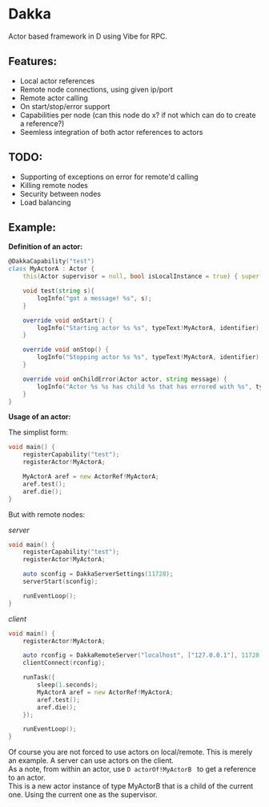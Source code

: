 ﻿Dakka
=====

Actor based framework in D using Vibe for RPC.

Features:
---------
* Local actor references
* Remote node connections, using given ip/port
* Remote actor calling
* On start/stop/error support
* Capabilities per node (can this node do x? if not which can do to create a reference?)
* Seemless integration of both actor references to actors

TODO:
-----
* Supporting of exceptions on error for remote'd calling
* Killing remote nodes
* Security between nodes
* Load balancing

Example:
--------

__Definition of an actor:__
```D
@DakkaCapability("test")
class MyActorA : Actor {
	this(Actor supervisor = null, bool isLocalInstance = true) { super(supervisor, isLocalInstance);}

	void test(string s){
		logInfo("got a message! %s", s);
	}

	override void onStart() {
		logInfo("Starting actor %s %s", typeText!MyActorA, identifier);
	}

	override void onStop() {
		logInfo("Stopping actor %s %s", typeText!MyActorA, identifier);
	}

	override void onChildError(Actor actor, string message) {
		logInfo("Actor %s %s has child %s that has errored with %s", typeText!MyActorA, identifier, actor.identifier, message);
	}
}
```

__Usage of an actor:__

The simplist form:
```D
void main() {
	registerCapability("test");
	registerActor!MyActorA;

	MyActorA aref = new ActorRef!MyActorA;
	aref.test();
	aref.die();
}
```

But with remote nodes:

_server_
```D
void main() {
	registerCapability("test");
	registerActor!MyActorA;

	auto sconfig = DakkaServerSettings(11728);
	serverStart(sconfig);

	runEventLoop();
}
```

_client_
```D
void main() {
	registerActor!MyActorA;

	auto rconfig = DakkaRemoteServer("localhost", ["127.0.0.1"], 11728);
	clientConnect(rconfig);

	runTask({
		sleep(1.seconds);
		MyActorA aref = new ActorRef!MyActorA;
		aref.test();
		aref.die();
	});

	runEventLoop();
}
```

Of course you are not forced to use actors on local/remote. This is merely an example. A server can use actors on the client.<br/>
As a note, from within an actor, use
``D
actorOf!MyActorB
``
to get a reference to an actor.<br/>
This is a new actor instance of type MyActorB that is a child of the current one. Using the current one as the supervisor.